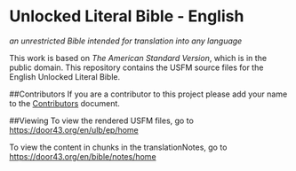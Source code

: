 # Unlocked Literal Bible - English

*an unrestricted Bible intended for translation into any language*

This work is based on *The American Standard Version*, which is in the public domain.
This repository contains the USFM source files for the English Unlocked Literal Bible.

##Contributors
If you are a contributor to this project please add your name to the [Contributors](https://github.com/Door43/ulb-en/blob/master/CONTRIBUTORS.md) document.

##Viewing
To view the rendered USFM files, go to https://door43.org/en/ulb/ep/home

To view the content in chunks in the translationNotes, go to https://door43.org/en/bible/notes/home
 
